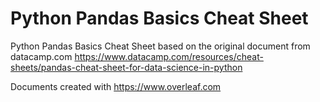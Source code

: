 # Python Pandas Basics Cheat Sheet
 Python Pandas Basics Cheat Sheet based on the original document from datacamp.com
 https://www.datacamp.com/resources/cheat-sheets/pandas-cheat-sheet-for-data-science-in-python

 Documents created with https://www.overleaf.com

